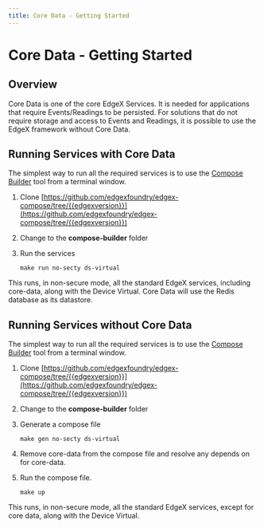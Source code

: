 ```yaml
---
title: Core Data - Getting Started
---
```


# Core Data - Getting Started

## Overview

Core Data is one of the core EdgeX Services. It is needed for applications that require Events/Readings to be persisted.
For solutions that do not require storage and access to Events and Readings, it is possible to use the EdgeX framework without Core Data.

## Running Services with Core Data

The simplest way to run all the required services is to use the [Compose Builder](https://github.com/edgexfoundry/edgex-compose/tree/{{edgexversion}}/compose-builder) tool from a terminal window.

1. Clone [https://github.com/edgexfoundry/edgex-compose/tree/{{edgexversion}}](https://github.com/edgexfoundry/edgex-compose/tree/{{edgexversion}})

2. Change to the **compose-builder** folder

3. Run the services
    ```
    make run no-secty ds-virtual
    ```
This runs, in non-secure mode, all the standard EdgeX services, including core-data, along with the Device Virtual.
Core Data will use the Redis database as its datastore.

## Running Services without Core Data

The simplest way to run all the required services is to use the [Compose Builder](https://github.com/edgexfoundry/edgex-compose/tree/{{edgexversion}}/compose-builder) tool from a terminal window.

1. Clone [https://github.com/edgexfoundry/edgex-compose/tree/{{edgexversion}}](https://github.com/edgexfoundry/edgex-compose/tree/{{edgexversion}})

2. Change to the **compose-builder** folder

3. Generate a compose file
    ```
    make gen no-secty ds-virtual
    ```
4. Remove core-data from the compose file and resolve any depends on for core-data.
5. Run the compose file.
    ```
   make up
   ```

This runs, in non-secure mode, all the standard EdgeX services, except for core data, along with the Device Virtual.